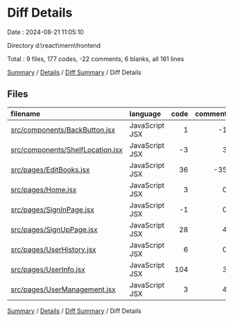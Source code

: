# Diff Details

Date : 2024-08-21 11:05:10

Directory d:\\react\\mern\\frontend

Total : 9 files,  177 codes, -22 comments, 6 blanks, all 161 lines

[Summary](results.md) / [Details](details.md) / [Diff Summary](diff.md) / Diff Details

## Files
| filename | language | code | comment | blank | total |
| :--- | :--- | ---: | ---: | ---: | ---: |
| [src/components/BackButton.jsx](/src/components/BackButton.jsx) | JavaScript JSX | 1 | -1 | -1 | -1 |
| [src/components/ShelfLocation.jsx](/src/components/ShelfLocation.jsx) | JavaScript JSX | -3 | 3 | 0 | 0 |
| [src/pages/EditBooks.jsx](/src/pages/EditBooks.jsx) | JavaScript JSX | 36 | -35 | 0 | 1 |
| [src/pages/Home.jsx](/src/pages/Home.jsx) | JavaScript JSX | 3 | 0 | 2 | 5 |
| [src/pages/SignInPage.jsx](/src/pages/SignInPage.jsx) | JavaScript JSX | -1 | 0 | 1 | 0 |
| [src/pages/SignUpPage.jsx](/src/pages/SignUpPage.jsx) | JavaScript JSX | 28 | 4 | -1 | 31 |
| [src/pages/UserHistory.jsx](/src/pages/UserHistory.jsx) | JavaScript JSX | 6 | 0 | 2 | 8 |
| [src/pages/UserInfo.jsx](/src/pages/UserInfo.jsx) | JavaScript JSX | 104 | 3 | 4 | 111 |
| [src/pages/UserManagement.jsx](/src/pages/UserManagement.jsx) | JavaScript JSX | 3 | 4 | -1 | 6 |

[Summary](results.md) / [Details](details.md) / [Diff Summary](diff.md) / Diff Details